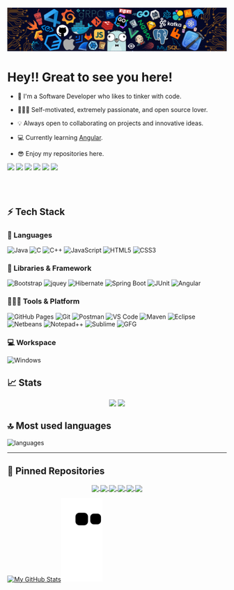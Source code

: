 

[![](./src/header_.png)](#)

# Hey!! Great to see you here! 

* 📖 I'm a Software Developer who likes to tinker with code.

* 🧑🏻‍💻 Self-motivated, extremely passionate, and open source lover.

* 💡 Always open to collaborating on projects and innovative ideas. 

* 💻 Currently learning [Angular](https://angular.io/).
* 😎 Enjoy my repositories here.

<p>
    <img src="https://views.whatilearened.today/views/github/ashutosh-here/views.svg"/>
    <a href="https://github.com/ashutosh-here?tab=followers"><img src="https://img.shields.io/github/followers/ashutosh-here?color=%234CC61E&label=GitHub%20Followers%20%3A"/></a>
    <a href="https://github.com/ashutosh-here?tab=repositories"><img src="https://badges.frapsoft.com/os/v2/open-source.svg?v=103"/></a>
    <a href="https://github.com/Naereen/badges"><img src="https://img.shields.io/badge/badges-awesome-green.svg"/></a>
    <a href="mailto:ashutoshtripathi6937@gmail.com?subject=[GitHub]%20🔥%20Ask%20me%20anything&body=Hello%20Bayrem%2C%0A%0AI am%20sending%20you%20this%20mail%20after%20seeing%20your%20GitHub profile%20to..."><img src="https://img.shields.io/badge/Ask%20me-anything-1abc9c.svg"/></a>
    <a href="https://www.microsoft.com/en-in/"><img src="https://img.shields.io/badge/Windows-0078D6?logo=windows"/></a>
   
  </p>
</p>
<br/><br/>


## ⚡ Tech Stack

### 🚀 Languages

![Java](https://img.shields.io/badge/Java-ED8B00?style=for-the-badge&logo=java&logoColor=white)
![C](https://img.shields.io/badge/C-00599C?style=for-the-badge&logo=c&logoColor=white)
![C++](https://img.shields.io/badge/C%2B%2B-00599C?style=for-the-badge&logo=c%2B%2B&logoColor=white)
![JavaScript](https://img.shields.io/badge/JavaScript-323330?style=for-the-badge&logo=javascript&logoColor=F7DF1E)
![HTML5](https://img.shields.io/badge/HTML5-E34F26?style=for-the-badge&logo=html5&logoColor=white)
![CSS3](https://img.shields.io/badge/CSS3-1572B6?style=for-the-badge&logo=css3&logoColor=white)

### 🧩 Libraries & Framework


![Bootstrap](https://img.shields.io/badge/Bootstrap-563D7C?style=for-the-badge&logo=bootstrap&logoColor=white)
![jquey](https://img.shields.io/badge/jQuery-0769AD?style=for-the-badge&logo=jquery&logoColor=white)
![Hibernate](https://img.shields.io/badge/Hibernate-59666C?style=for-the-badge&logo=Hibernate&logoColor=white)
 ![Spring Boot](https://img.shields.io/badge/Spring_Boot-F2F4F9?style=for-the-badge&logo=spring-boot)
 ![JUnit](https://img.shields.io/badge/Junit5-25A162?style=for-the-badge&logo=junit5&logoColor=white)
 ![Angular](https://img.shields.io/badge/Angular-DD0031?style=for-the-badge&logo=angular&logoColor=white)
 
 
### 🧑🏻‍💻 Tools & Platform

![GitHub Pages](https://img.shields.io/badge/GitHub_Pages-100000?style=for-the-badge&logo=github&logoColor=white)
![Git](https://img.shields.io/badge/Git-F05032?style=for-the-badge&logo=git&logoColor=white)
![Postman](https://img.shields.io/badge/Postman-FF6C37?style=for-the-badge&logo=Postman&logoColor=white)
![VS Code](https://img.shields.io/badge/Visual_Studio_Code-0078D4?style=for-the-badge&logo=visual%20studio%20code&logoColor=white)
![Maven](https://img.shields.io/badge/apache_maven-C71A36?style=for-the-badge&logo=apachemaven&logoColor=white)
![Eclipse](https://img.shields.io/badge/Eclipse-2C2255?style=for-the-badge&logo=eclipse&logoColor=white)
![Netbeans](https://img.shields.io/badge/apache%20netbeans-1B6AC6?style=for-the-badge&logo=apache%20netbeans%20IDE&logoColor=white)
![Notepad++](https://img.shields.io/badge/Notepad++-90E59A.svg?style=for-the-badge&logo=notepad%2B%2B&logoColor=black)
![Sublime](https://img.shields.io/badge/sublime_text-%23575757.svg?&style=for-the-badge&logo=sublime-text&logoColor=important)
![GFG](https://img.shields.io/badge/GeeksforGeeks-298D46?style=for-the-badge&logo=geeksforgeeks&logoColor=white)

### 💻 Workspace

![Windows](https://img.shields.io/badge/Windows-0078D6?style=for-the-badge&logo=windows&logoColor=white)


## 📈 Stats

<p align="center">
  <img width="48%" src="https://github-readme-stats.vercel.app/api?username=ashutosh-here&show_icons=true&hide_border=true&theme=radical" />
  <img width="48%" src="https://github-readme-streak-stats.herokuapp.com/?user=ashutosh-here&hide_border=true&theme=radical" />
</p>



## 🔝 Most used languages

  <img alt="languages" src="https://github-readme-stats.vercel.app/api/top-langs/?username=ashutosh-here&layout=compact&hide_border=true&theme=radical" />

---

## 📕 Pinned Repositories

<p align="center">
<a href="https://github.com/ashutosh-here/ECommerce">
  <img align="center" src="https://github-readme-stats.vercel.app/api/pin/?username=ashutosh-here&repo=ECommerce&hide_border=true&theme=radical" />
</a>

<a href="https://github.com/ashutosh-here/InHandMedi">
  <img align="center" src="https://github-readme-stats.vercel.app/api/pin/?username=ashutosh-here&repo=InHandMedi&hide_border=true&theme=radical" />
</a>

<a href="https://github.com/ashutosh-here/Terminal-Portfolio">
  <img align="center" src="https://github-readme-stats.vercel.app/api/pin/?username=ashutosh-here&repo=Terminal-Portfolio&hide_border=true&theme=radical" />
</a>


<a href="https://github.com/ashutosh-here/Group-Chatting-app">
  <img align="center" src="https://github-readme-stats.vercel.app/api/pin/?username=ashutosh-here&repo=Group-Chatting-app&hide_border=true&theme=radical" />
</a>

<a href="https://github.com/ashutosh-here/Book-Review-webapp">
  <img align="center" src="https://github-readme-stats.vercel.app/api/pin/?username=ashutosh-here&repo=Book-Review-webapp&hide_border=true&theme=radical" />
</a>

<a href="https://github.com/ashutosh-here/Library-management-system">
  <img align="center" src="https://github-readme-stats.vercel.app/api/pin/?username=ashutosh-here&repo=Library-management-system&hide_border=true&theme=radical" />
</a>



</p>



<p align="center">
   
   <a href="https://github.com/ashutosh-here#gh-light-mode-only"><img src="https://raw.githubusercontent.com/ashutosh-here/ashutosh-here/output/github-contribution-grid-snake-default.svg#gh-light-mode-only" alt="My GitHub Stats"/></a><a href="https://github.com/ashutosh-here#gh-dark-mode-only"><img src="https://github.com/ashutosh-here/ashutosh-here/blob/output/github-contribution-grid-snake.svg#gh-dark-mode-only" alt="My GitHub Stats"/></a>
</p>
